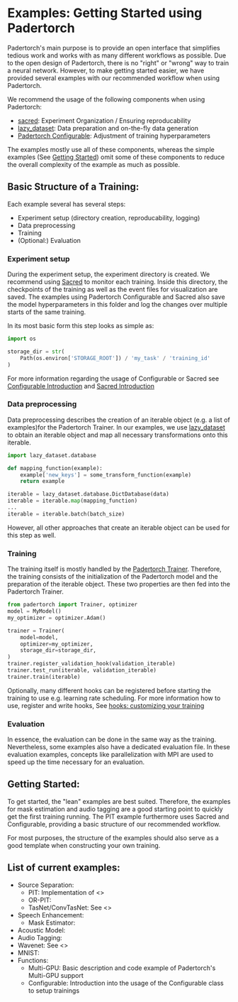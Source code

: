 # Examples: Getting Started using Padertorch

Padertorch's main purpose is to provide an open interface that simplifies tedious work and works with as many different 
workflows as possible. Due to the open design of Padertorch, there is no "right" or "wrong" way to train a neural network.
However, to make getting started easier, we have provided several examples with our recommended workflow when using Padertorch. 

We recommend the usage of the following components when using Padertorch:
  - [sacred](): Experiment Organization / Ensuring reproducability
  - [lazy_dataset](https://github.com/fgnt/lazy_dataset): Data preparation and on-the-fly data generation
  - [Padertorch Configurable](): Adjustment of training hyperparameters
  
The examples mostly use all of these components, whereas the simple examples  (See [Getting Started]()) omit some of these components to reduce the overall complexity of the example as much as possible.


## Basic Structure of a Training:

Each example several has several steps:
  - Experiment setup (directory creation, reproducability, logging)
  - Data preprocessing
  - Training
  - (Optional:) Evaluation

### Experiment setup
During the experiment setup, the experiment directory is created. We recommend using [Sacred]() to monitor each training.
Inside this directory, the checkpoints of the training as well as the event files for visualization are saved. 
The examples using Padertorch Configurable and Sacred also save the model hyperparameters in this folder and log the 
changes over multiple starts of the same training.

In its most basic form this step looks as simple as:
``` python
import os

storage_dir = str(
    Path(os.environ['STORAGE_ROOT']) / 'my_task' / 'training_id'
)
```
For more information regarding the usage of Configurable or Sacred 
see [Configurable Introduction]() and [Sacred Introduction]()

### Data preprocessing
Data preprocessing describes the creation of an iterable object (e.g. a list of examples)for the Padertorch Trainer.
In our examples, we use [lazy_dataset](https://github.com/fgnt/lazy_dataset) to obtain an iterable object and map all necessary transformations onto this iterable.

``` python
import lazy_dataset.database

def mapping_function(example):
    example['new_keys'] = some_transform_function(example)
    return example

iterable = lazy_dataset.database.DictDatabase(data)
iterable = iterable.map(mapping_function)
...
iterable = iterable.batch(batch_size)
```

However, all other approaches that create an iterable object can be used for this step as well.

### Training
The training itself is mostly handled by the [Padertorch Trainer](). 
Therefore, the training consists of the initialization of the Padertorch model and the preparation of the iterable object.
These two properties are then fed into the Padertorch Trainer.
``` python
from padertorch import Trainer, optimizer
model = MyModel()
my_optimizer = optimizer.Adam() 

trainer = Trainer(
    model=model,
    optimizer=my_optimizer,
    storage_dir=storage_dir,
)
trainer.register_validation_hook(validation_iterable)
trainer.test_run(iterable, validation_iterable)
trainer.train(iterable)
```

Optionally, many different hooks can be registered before starting the training to use e.g. learning rate scheduling.
For more information how to use, register and write hooks, See [hooks: customizing your training]()  

### Evaluation
In essence, the evaluation can be done in the same way as the training. Nevertheless, some examples
also have a dedicated evaluation file. In these evaluation examples, concepts like parallelization with MPI
are used to speed up the time necessary for an evaluation.


## Getting Started:
To get started, the "lean" examples are best suited.
Therefore, the examples for mask estimation and audio tagging are a good starting point to quickly get the first training running.
The PIT example furthermore uses Sacred and Configurable, providing a basic structure of our recommended workflow. 

For most purposes, the structure of the examples should also serve as a good template when constructing your own training. 



    
## List of current examples:
  - Source Separation:
    - PIT: Implementation of <>
    - OR-PIT:
    - TasNet/ConvTasNet: See <>
  - Speech Enhancement:
    - Mask Estimator: 
  - Acoustic Model:
  - Audio Tagging:
  - Wavenet: See <>
  - MNIST: 
  - Functions:
    - Multi-GPU: Basic description and code example of Padertorch's Multi-GPU support
    - Configurable: Introduction into the usage of the Configurable class to setup trainings